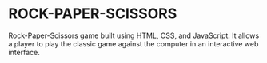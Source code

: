 # ROCK-PAPER-SCISSORS
Rock-Paper-Scissors game built using HTML, CSS, and JavaScript. It allows a player to play the classic game against the computer in an interactive web interface.
